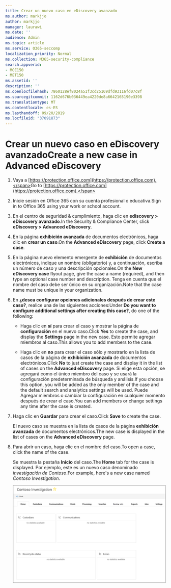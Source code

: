 ```yaml
---
title: Crear un nuevo caso en eDiscovery avanzado
ms.author: markjjo
author: markjjo
manager: laurawi
ms.date: ''
audience: Admin
ms.topic: article
ms.service: O365-seccomp
localization_priority: Normal
ms.collection: M365-security-compliance
search.appverid:
- MOE150
- MET150
ms.assetid: ''
description: ''
ms.openlocfilehash: 7860128ef8024a51f3cd25169dfd93116fd07c8f
ms.sourcegitcommit: 1162d676b036449ea4220de8a6642165190e3398
ms.translationtype: MT
ms.contentlocale: es-ES
ms.lasthandoff: 09/20/2019
ms.locfileid: "37091873"
---
```

# <a name="create-a-new-case-in-advanced-ediscovery"></a><span data-ttu-id="aa4fb-102">Crear un nuevo caso en eDiscovery avanzado</span><span class="sxs-lookup"><span data-stu-id="aa4fb-102">Create a new case in Advanced eDiscovery</span></span>  

1. <span data-ttu-id="aa4fb-103">Vaya a [https://protection.office.com](https://protection.office.com).</span><span class="sxs-lookup"><span data-stu-id="aa4fb-103">Go to [https://protection.office.com](https://protection.office.com).</span></span>
    
2. <span data-ttu-id="aa4fb-104">Inicie sesión en Office 365 con su cuenta profesional o educativa.</span><span class="sxs-lookup"><span data-stu-id="aa4fb-104">Sign in to Office 365 using your work or school account.</span></span>
    
3. <span data-ttu-id="aa4fb-105">En el centro de seguridad & cumplimiento, haga clic en **ediscovery > eDiscovery avanzado**.</span><span class="sxs-lookup"><span data-stu-id="aa4fb-105">In the Security & Compliance Center, click **eDiscovery > Advanced eDiscovery**.</span></span>
 
4. <span data-ttu-id="aa4fb-106">En la página **exhibición avanzada** de documentos electrónicos, haga clic en **crear un caso**.</span><span class="sxs-lookup"><span data-stu-id="aa4fb-106">On the **Advanced eDiscovery** page, click **Create a case**.</span></span>
    
5. <span data-ttu-id="aa4fb-107">En la página nuevo elemento emergente de **exhibición** de documentos electrónicos, indique un nombre (obligatorio) y, a continuación, escriba un número de caso y una descripción opcionales.</span><span class="sxs-lookup"><span data-stu-id="aa4fb-107">On the **New eDiscovery case** flyout page, give the case a name (required), and then type an optional case number and description.</span></span> <span data-ttu-id="aa4fb-108">Tenga en cuenta que el nombre del caso debe ser único en su organización.</span><span class="sxs-lookup"><span data-stu-id="aa4fb-108">Note that the case name must be unique in your organization.</span></span>

6. <span data-ttu-id="aa4fb-109">En **¿desea configurar opciones adicionales después de crear este caso?**, realice una de las siguientes acciones:</span><span class="sxs-lookup"><span data-stu-id="aa4fb-109">Under **Do you want to configure additional settings after creating this case?**, do one of the following:</span></span>

    - <span data-ttu-id="aa4fb-110">Haga clic en **sí** para crear el caso y mostrar la página de **configuración** en el nuevo caso.</span><span class="sxs-lookup"><span data-stu-id="aa4fb-110">Click **Yes** to create the case, and display the **Settings** page in the new case.</span></span> <span data-ttu-id="aa4fb-111">Esto permite agregar miembros al caso.</span><span class="sxs-lookup"><span data-stu-id="aa4fb-111">This allows you to add members to the case.</span></span>
    
    - <span data-ttu-id="aa4fb-112">Haga clic en **no** para crear el caso sólo y mostrarlo en la lista de casos de la página de **exhibición avanzada** de documentos electrónicos.</span><span class="sxs-lookup"><span data-stu-id="aa4fb-112">Click **No** to just create the case and display it in the list of cases on the **Advanced eDiscovery** page.</span></span> <span data-ttu-id="aa4fb-113">Si elige esta opción, se agregará como el único miembro del caso y se usará la configuración predeterminada de búsqueda y análisis.</span><span class="sxs-lookup"><span data-stu-id="aa4fb-113">If you choose this option, you will be added as the only member of the case and the default search and analytics settings will be used.</span></span> <span data-ttu-id="aa4fb-114">Puede Agregar miembros o cambiar la configuración en cualquier momento después de crear el caso.</span><span class="sxs-lookup"><span data-stu-id="aa4fb-114">You can add members or change settings any time after the case is created.</span></span>

7. <span data-ttu-id="aa4fb-115">Haga clic en **Guardar** para crear el caso.</span><span class="sxs-lookup"><span data-stu-id="aa4fb-115">Click **Save** to create the case.</span></span>

    <span data-ttu-id="aa4fb-116">El nuevo caso se muestra en la lista de casos de la página **exhibición avanzada** de documentos electrónicos.</span><span class="sxs-lookup"><span data-stu-id="aa4fb-116">The new case is displayed in the list of cases on the **Advanced eDiscovery** page.</span></span> 

8. <span data-ttu-id="aa4fb-117">Para abrir un caso, haga clic en el nombre del caso.</span><span class="sxs-lookup"><span data-stu-id="aa4fb-117">To open a case, click the name of the case.</span></span> 

    <span data-ttu-id="aa4fb-118">Se muestra la pestaña **Inicio** del caso.</span><span class="sxs-lookup"><span data-stu-id="aa4fb-118">The **Home** tab for the case is displayed.</span></span> <span data-ttu-id="aa4fb-119">Por ejemplo, este es un nuevo caso denominado *investigación de Contoso*.</span><span class="sxs-lookup"><span data-stu-id="aa4fb-119">For example, here's a new case named *Contoso Investigation*.</span></span>

    ![La pestaña Inicio para un nuevo caso en eDiscovery avanzado](media/newAeDcase.png)
